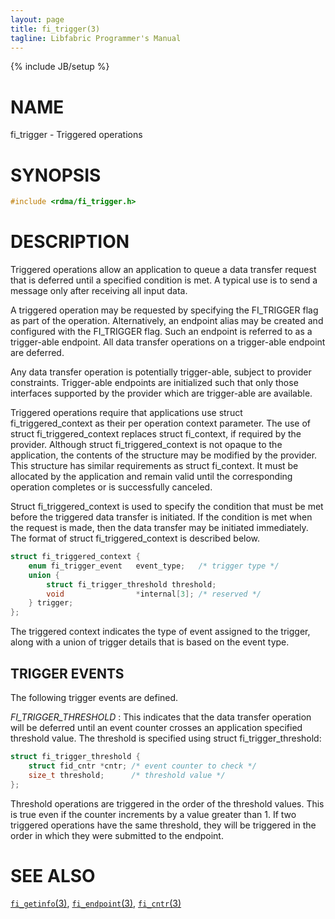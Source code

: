 ```yaml
---
layout: page
title: fi_trigger(3)
tagline: Libfabric Programmer's Manual
---
```

{% include JB/setup %}

# NAME

fi_trigger - Triggered operations

# SYNOPSIS

```c
#include <rdma/fi_trigger.h>
```

# DESCRIPTION

Triggered operations allow an application to queue a data transfer
request that is deferred until a specified condition is met.  A typical
use is to send a message only after receiving all input data.

A triggered operation may be requested by specifying the FI_TRIGGER
flag as part of the operation.  Alternatively, an endpoint alias may
be created and configured with the FI_TRIGGER flag.  Such an endpoint
is referred to as a trigger-able endpoint.  All data transfer
operations on a trigger-able endpoint are deferred.

Any data transfer operation is potentially trigger-able, subject to
provider constraints.  Trigger-able endpoints are initialized such that
only those interfaces supported by the provider which are trigger-able
are available.

Triggered operations require that applications use struct
fi_triggered_context as their per operation context parameter.  The
use of struct fi_triggered_context replaces struct fi_context, if
required by the provider.  Although struct fi_triggered_context is not
opaque to the application, the contents of the structure may be
modified by the provider.  This structure has similar requirements as
struct fi_context.  It must be allocated by the application and remain
valid until the corresponding operation completes or is successfully
canceled.

Struct fi_triggered_context is used to specify the condition that must
be met before the triggered data transfer is initiated.  If the
condition is met when the request is made, then the data transfer may
be initiated immediately.  The format of struct fi_triggered_context
is described below.

```c
struct fi_triggered_context {
	enum fi_trigger_event   event_type;   /* trigger type */
	union {
		struct fi_trigger_threshold	threshold;
		void                *internal[3]; /* reserved */
	} trigger;
};
```

The triggered context indicates the type of event assigned to the
trigger, along with a union of trigger details that is based on the
event type.

## TRIGGER EVENTS

The following trigger events are defined.

*FI_TRIGGER_THRESHOLD*
: This indicates that the data transfer operation will be deferred
  until an event counter crosses an application specified threshold
  value.  The threshold is specified using struct
  fi_trigger_threshold:

```c
struct fi_trigger_threshold {
	struct fid_cntr *cntr; /* event counter to check */
	size_t threshold;      /* threshold value */
};
```

Threshold operations are triggered in the order of the threshold
values.  This is true even if the counter increments by a value
greater than 1.  If two triggered operations have the same threshold,
they will be triggered in the order in which they were submitted to
the endpoint.

# SEE ALSO

[`fi_getinfo`(3)](fi_getinfo.3.html),
[`fi_endpoint`(3)](fi_endpoint.3.html),
[`fi_cntr`(3)](fi_cntr.3.html)

